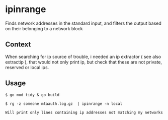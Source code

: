 # ipinrange

Finds network addresses in the standard input, and filters the output based on their belonging to a network block

## Context

When searching for ip source of trouble, i needed an ip extractor ( see also extractip ), that would not only print ip, but check that these are not private, reserved or local ips.

## Usage

```shell
$ go mod tidy & go build

$ rg -z someone mtaauth.log.gz  | ipinrange -n local 

Will print only lines containing ip addresses not matching my networks      
                     
```
